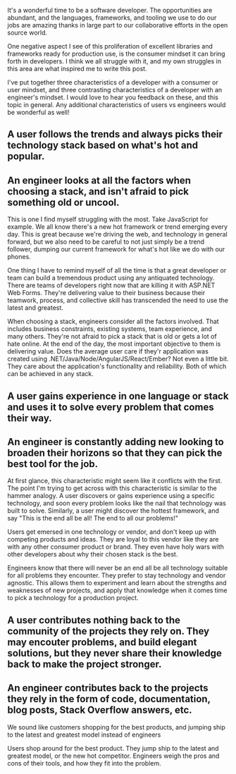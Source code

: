 It's a wonderful time to be a software developer. The opportunities are abundant, and the languages, frameworks, and tooling we use to do our jobs are amazing thanks in large part to our collaborative efforts in the open source world.

One negative aspect I see of this proliferation of excellent libraries and frameworks ready for production use, is the consumer mindset it can bring forth in developers. I think we all struggle with it, and my own struggles in this area are what inspired me to write this post.

I've put together three characteristics of a developer with a consumer or user mindset, and three contrasting characteristics of a developer with an engineer's mindset. I would love to hear you feedback on these, and this topic in general. Any additional characteristics of users vs engineers would be wonderful as well!

## A user follows the trends and always picks their technology stack based on what's hot and popular.
## An engineer looks at all the factors when choosing a stack, and isn't afraid to pick something old or uncool.
This is one I find myself struggling with the most. Take JavaScript for example. We all know there's a new hot framework or trend emerging every day. This is great because we're driving the web, and technology in general forward, but we also need to be careful to not just simply be a trend follower, dumping our current framework for what's hot like we do with our phones.

One thing I have to remind myself of all the time is that a great developer or team can build a tremendous product using any antiquated technology. There are teams of developers right now that are killing it with ASP.NET Web Forms. They're delivering value to their business because their teamwork, process, and collective skill has transcended the need to use the latest and greatest.

When choosing a stack, engineers consider all the factors involved. That includes business constraints, existing systems, team experience, and many others. They're not afraid to pick a stack that is old or gets a lot of hate online. At the end of the day, the most important objective to them is delivering value. Does the average user care if they'r application was created using .NET/Java/Node/AngularJS/React/Ember? Not even a little bit. They care about the application's functionality and reliability. Both of which can be achieved in any stack.

## A user gains experience in one language or stack and uses it to solve every problem that comes their way.
## An engineer is constantly adding new looking to broaden their horizons so that they can pick the best tool for the job.
At first glance, this characteristic might seem like it conflicts with the first. The point I'm trying to get across with this characteristic is similar to the hammer analogy. A user discovers or gains experience using a specific technology, and soon every problem looks like the nail that technology was built to solve. Similarly, a user might discover the hottest framework, and say "This is the end all be all! The end to all our problems!"

Users get emersed in one technology or vendor, and don't keep up with competing products and ideas. They are loyal to this vendor like they are with any other consumer product or brand. They even have holy wars with other developers about why their chosen stack is the best.

Engineers know that there will never be an end all be all technology suitable for all problems they encounter. They prefer to stay technology and vendor agnostic. This allows them to experiment and learn about the strengths and weaknesses of new projects, and apply that knowledge when it comes time to pick a technology for a production project. 
## A user contributes nothing back to the community of the projects they rely on. They may encouter problems, and build elegant solutions, but they never share their knowledge back to make the project stronger.
## An engineer contributes back to the projects they rely in the form of code, documentation, blog posts, Stack Overflow answers, etc.

We sound like customers shopping for the best products, and jumping ship to the
latest and greatest model instead of engineers

Users shop around for the best product. They jump ship to the latest and greatest model, or the new hot competitor.
Engineers weigh the pros and cons of their tools, and how they fit into the problem.
